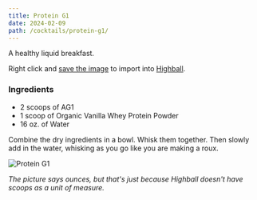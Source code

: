 ```yaml
---
title: Protein G1
date: 2024-02-09
path: /cocktails/protein-g1/
---
```


A healthy liquid breakfast. 

Right click and [save the image](#highball-import) to import into [Highball](http://www.studioneat.com/products/highball).

### Ingredients

* 2 scoops of AG1
* 1 scoop of Organic Vanilla Whey Protein Powder
* 16 oz. of Water


Combine the dry ingredients in a bowl. Whisk them together. Then slowly add in the water, whisking as you go like you are making a roux.

![Protein G1](/img/cocktails/protein-g1.png)

_The picture says ounces, but that's just because Highball doesn't have scoops as a unit of measure._
